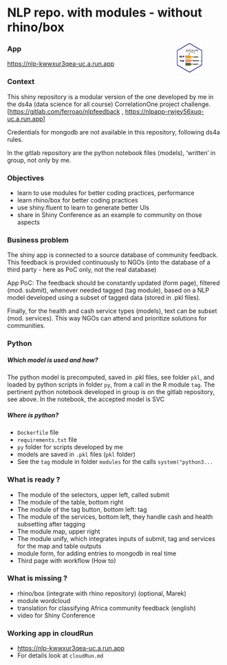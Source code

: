 NLP repo. with modules - without rhino/box
================

<img src=readme_logo.png align="right" width="12%" hspace="50">

### App

<https://nlp-kwwxur3qea-uc.a.run.app>

### Context

This shiny repository is a modular version of the one developed by me in
the ds4a (data science for all course) CorrelationOne project challenge.
\[<https://gitlab.com/ferroao/nlpfeedback> ,
<https://nlpapp-rwjey56xuq-uc.a.run.app>\]

Credentials for mongodb are not available in this repository, following
ds4a rules.

In the gitlab repository are the python notebook files (models),
‘written’ in group, not only by me.

### Objectives

-   learn to use modules for better coding practices, performance
-   learn rhino/box for better coding practices
-   use shiny.fluent to learn to generate better UIs
-   share in Shiny Conference as an example to community on those
    aspects

### Business problem

The shiny app is connected to a source database of community feedback.
This feedback is provided continuously to NGOs (into the database of a
third party - here as PoC only, not the real database)

App PoC: The feedback should be constantly updated (form page), filtered
(mod. submit), whenever needed tagged (tag module), based on a NLP model
developed using a subset of tagged data (stored in .pkl files).

Finally, for the health and cash service types (models), text can be
subset (mod. services). This way NGOs can attend and prioritize
solutions for communities.

### Python

##### Which model is used and how?

The python model is precomputed, saved in .pkl files, see folder `pkl`,
and loaded by python scripts in folder `py`, from a call in the R module
`tag`. The pertinent python notebook developed in group is on the gitlab
repository, see above. In the notebook, the accepted model is SVC

##### Where is python?

-   `Dockerfile` file
-   `requirements.txt` file
-   `py` folder for scripts developed by me
-   models are saved in `.pkl` files (`pkl` folder)
-   See the `tag` module in folder `modules` for the calls
    `system("python3...`

### What is ready ?

-   The module of the selectors, upper left, called submit
-   The module of the table, bottom right
-   The module of the tag button, bottom left: tag
-   The module of the services, bottom left, they handle cash and health
    subsetting after tagging
-   The module map, upper right
-   The module unify, which integrates inputs of submit, tag and
    services for the map and table outputs
-   module form, for adding entries to mongodb in real time
-   Third page with workflow (How to)

### What is missing ?

-   rhino/box (integrate with rhino repository) (optional, Marek)
-   module wordcloud
-   translation for classifying Africa community feedback (english)
-   video for Shiny Conference

### Working app in cloudRun

-   <https://nlp-kwwxur3qea-uc.a.run.app>
-   For details look at `cloudRun.md`
